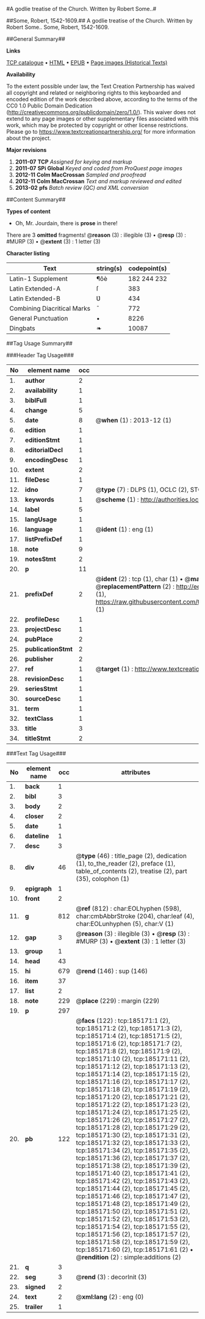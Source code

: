 #A godlie treatise of the Church. Written by Robert Some..#

##Some, Robert, 1542-1609.##
A godlie treatise of the Church. Written by Robert Some..
Some, Robert, 1542-1609.

##General Summary##

**Links**

[TCP catalogue](http://www.ota.ox.ac.uk/tcp/)  • 
[HTML](http://tei.it.ox.ac.uk/tcp/Texts-HTML/free/B08/B08102.html)  • 
[EPUB](http://tei.it.ox.ac.uk/tcp/Texts-EPUB/free/B08/B08102.epub) • 
[Page images (Historical Texts)](https://historicaltexts.jisc.ac.uk/eebo-82475339e)

**Availability**

To the extent possible under law, the Text Creation Partnership has waived all copyright and related or neighboring rights to this keyboarded and encoded edition of the work described above, according to the terms of the CC0 1.0 Public Domain Dedication (http://creativecommons.org/publicdomain/zero/1.0/). This waiver does not extend to any page images or other supplementary files associated with this work, which may be protected by copyright or other license restrictions. Please go to https://www.textcreationpartnership.org/ for more information about the project.

**Major revisions**

1. __2011-07__ __TCP__ *Assigned for keying and markup*
1. __2011-07__ __SPi Global__ *Keyed and coded from ProQuest page images*
1. __2012-11__ __Colm MacCrossan__ *Sampled and proofread*
1. __2012-11__ __Colm MacCrossan__ *Text and markup reviewed and edited*
1. __2013-02__ __pfs__ *Batch review (QC) and XML conversion*

##Content Summary##

**Types of content**

  * Oh, Mr. Jourdain, there is **prose** in there!

There are 3 **omitted** fragments! 
 @__reason__ (3) : illegible (3)  •  @__resp__ (3) : #MURP (3)  •  @__extent__ (3) : 1 letter (3)

**Character listing**


|Text|string(s)|codepoint(s)|
|---|---|---|
|Latin-1 Supplement|¶ôè|182 244 232|
|Latin Extended-A|ſ|383|
|Latin Extended-B|Ʋ|434|
|Combining             Diacritical Marks|̄|772|
|General Punctuation|•|8226|
|Dingbats|❧|10087|

##Tag Usage Summary##

###Header Tag Usage###

|No|element name|occ|attributes|
|---|---|---|---|
|1.|__author__|2||
|2.|__availability__|1||
|3.|__biblFull__|1||
|4.|__change__|5||
|5.|__date__|8| @__when__ (1) : 2013-12 (1)|
|6.|__edition__|1||
|7.|__editionStmt__|1||
|8.|__editorialDecl__|1||
|9.|__encodingDesc__|1||
|10.|__extent__|2||
|11.|__fileDesc__|1||
|12.|__idno__|7| @__type__ (7) : DLPS (1), OCLC (2), STC (2), EEBO-CITATION (1), VID (1)|
|13.|__keywords__|1| @__scheme__ (1) : http://authorities.loc.gov/ (1)|
|14.|__label__|5||
|15.|__langUsage__|1||
|16.|__language__|1| @__ident__ (1) : eng (1)|
|17.|__listPrefixDef__|1||
|18.|__note__|9||
|19.|__notesStmt__|2||
|20.|__p__|11||
|21.|__prefixDef__|2| @__ident__ (2) : tcp (1), char (1)  •  @__matchPattern__ (2) : ([0-9\-]+):([0-9IVX]+) (1), (.+) (1)  •  @__replacementPattern__ (2) : http://eebo.chadwyck.com/downloadtiff?vid=$1&page=$2 (1), https://raw.githubusercontent.com/textcreationpartnership/Texts/master/tcpchars.xml#$1 (1)|
|22.|__profileDesc__|1||
|23.|__projectDesc__|1||
|24.|__pubPlace__|2||
|25.|__publicationStmt__|2||
|26.|__publisher__|2||
|27.|__ref__|1| @__target__ (1) : http://www.textcreationpartnership.org/docs/. (1)|
|28.|__revisionDesc__|1||
|29.|__seriesStmt__|1||
|30.|__sourceDesc__|1||
|31.|__term__|1||
|32.|__textClass__|1||
|33.|__title__|3||
|34.|__titleStmt__|2||


###Text Tag Usage###

|No|element name|occ|attributes|
|---|---|---|---|
|1.|__back__|1||
|2.|__bibl__|3||
|3.|__body__|2||
|4.|__closer__|2||
|5.|__date__|1||
|6.|__dateline__|1||
|7.|__desc__|3||
|8.|__div__|46| @__type__ (46) : title_page (2), dedication (1), to_the_reader (2), preface (1), table_of_contents (2), treatise (2), part (35), colophon (1)|
|9.|__epigraph__|1||
|10.|__front__|2||
|11.|__g__|812| @__ref__ (812) : char:EOLhyphen (598), char:cmbAbbrStroke (204), char:leaf (4), char:EOLunhyphen (5), char:V (1)|
|12.|__gap__|3| @__reason__ (3) : illegible (3)  •  @__resp__ (3) : #MURP (3)  •  @__extent__ (3) : 1 letter (3)|
|13.|__group__|1||
|14.|__head__|43||
|15.|__hi__|679| @__rend__ (146) : sup (146)|
|16.|__item__|37||
|17.|__list__|2||
|18.|__note__|229| @__place__ (229) : margin (229)|
|19.|__p__|297||
|20.|__pb__|122| @__facs__ (122) : tcp:185171:1 (2), tcp:185171:2 (2), tcp:185171:3 (2), tcp:185171:4 (2), tcp:185171:5 (2), tcp:185171:6 (2), tcp:185171:7 (2), tcp:185171:8 (2), tcp:185171:9 (2), tcp:185171:10 (2), tcp:185171:11 (2), tcp:185171:12 (2), tcp:185171:13 (2), tcp:185171:14 (2), tcp:185171:15 (2), tcp:185171:16 (2), tcp:185171:17 (2), tcp:185171:18 (2), tcp:185171:19 (2), tcp:185171:20 (2), tcp:185171:21 (2), tcp:185171:22 (2), tcp:185171:23 (2), tcp:185171:24 (2), tcp:185171:25 (2), tcp:185171:26 (2), tcp:185171:27 (2), tcp:185171:28 (2), tcp:185171:29 (2), tcp:185171:30 (2), tcp:185171:31 (2), tcp:185171:32 (2), tcp:185171:33 (2), tcp:185171:34 (2), tcp:185171:35 (2), tcp:185171:36 (2), tcp:185171:37 (2), tcp:185171:38 (2), tcp:185171:39 (2), tcp:185171:40 (2), tcp:185171:41 (2), tcp:185171:42 (2), tcp:185171:43 (2), tcp:185171:44 (2), tcp:185171:45 (2), tcp:185171:46 (2), tcp:185171:47 (2), tcp:185171:48 (2), tcp:185171:49 (2), tcp:185171:50 (2), tcp:185171:51 (2), tcp:185171:52 (2), tcp:185171:53 (2), tcp:185171:54 (2), tcp:185171:55 (2), tcp:185171:56 (2), tcp:185171:57 (2), tcp:185171:58 (2), tcp:185171:59 (2), tcp:185171:60 (2), tcp:185171:61 (2)  •  @__rendition__ (2) : simple:additions (2)|
|21.|__q__|3||
|22.|__seg__|3| @__rend__ (3) : decorInit (3)|
|23.|__signed__|2||
|24.|__text__|2| @__xml:lang__ (2) : eng (0)|
|25.|__trailer__|1||
